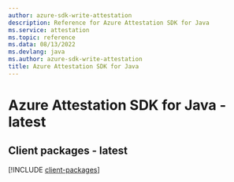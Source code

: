 ```yaml
---
author: azure-sdk-write-attestation
description: Reference for Azure Attestation SDK for Java
ms.service: attestation
ms.topic: reference
ms.data: 08/13/2022
ms.devlang: java
ms.author: azure-sdk-write-attestation
title: Azure Attestation SDK for Java
---
```

# Azure Attestation SDK for Java - latest

## Client packages - latest
[!INCLUDE [client-packages](attestation-client-index.md)]
